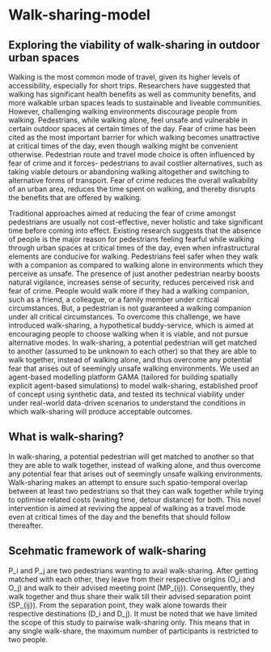 # Walk-sharing-model

## Exploring the viability of walk-sharing in outdoor urban spaces

Walking is the most common mode of travel, given its higher levels of accessibility, especially for short trips.
Researchers have suggested that walking has significant health benefits as well as community benefits, and more walkable urban spaces leads to sustainable and liveable communities.
However, challenging walking environments discourage people from walking.
Pedestrians, while walking alone, feel unsafe and vulnerable in certain outdoor spaces at certain times of the day.
Fear of crime has been cited as the most important barrier for which walking becomes unattractive at critical times of the day, even though walking might be convenient otherwise.
Pedestrian route and travel mode choice is often influenced by fear of crime and it forces- pedestrians to avail costlier alternatives, such as taking viable detours or abandoning walking altogether and switching to alternative forms of transport.
Fear of crime reduces the overall walkability of an urban area, reduces the time spent on walking, and thereby disrupts the benefits that are offered by walking.

Traditional approaches aimed at reducing the fear of crime amongst pedestrians are usually not cost-effective, never holistic and take significant time before coming into effect.
Existing research suggests that the absence of people is the major reason for pedestrians feeling fearful while walking through urban spaces at critical times of the day, even when infrastructural elements are conducive for walking.
Pedestrians feel safer when they walk with a companion as compared to walking alone in environments which they perceive as unsafe.
The presence of just another pedestrian nearby boosts natural vigilance, increases sense of security, reduces perceived risk and fear of crime.
People would walk more if they had a walking companion, such as a friend, a colleague, or a family member under critical circumstances.
But, a pedestrian is not guaranteed a walking companion under all critical circumstances.
To overcome this challenge, we have introduced walk-sharing, a hypothetical buddy-service, which is aimed at encouraging people to choose walking when it is viable, and not pursue alternative modes.
In walk-sharing, a potential pedestrian will get matched to another (assumed to be unknown to each other) so that they are able to walk together, instead of walking alone, and thus overcome any potential fear that arises out of seemingly unsafe walking environments.
We used an agent-based modelling platform GAMA (tailored for building spatially explicit agent-based simulations) to model walk-sharing, established proof of concept using synthetic data, and tested its technical viability under under real-world data-driven scenarios to understand the conditions in which walk-sharing will produce acceptable outcomes.

## What is walk-sharing?

In walk-sharing, a potential pedestrian will get matched to another so that they are able to walk together, instead of walking alone, and thus overcome any potential fear that arises out of seemingly unsafe walking environments. 
Walk-sharing makes an attempt to ensure such spatio-temporal overlap between at least two pedestrians so that they can walk together while trying to optimise related costs (waiting time, detour distance) for both.
This novel intervention is aimed at reviving the appeal of walking as a travel mode even at critical times of the day and the benefits that should follow thereafter.

## Scehmatic framework of walk-sharing

P_i and P_j are two pedestrians wanting to avail walk-sharing.
After getting matched with each other, they leave from their respective origins (O_i and O_j) and walk to their advised meeting point (MP_{ij}).
Consequently, they walk together and thus share their walk till their advised separation point (SP_{ij}).
From the separation point, they walk alone towards their respective destinations (D_i and D_j).
It must be noted that we have limited the scope of this study to pairwise walk-sharing only. 
This means that in any single walk-share, the maximum number of participants is restricted to two people.


